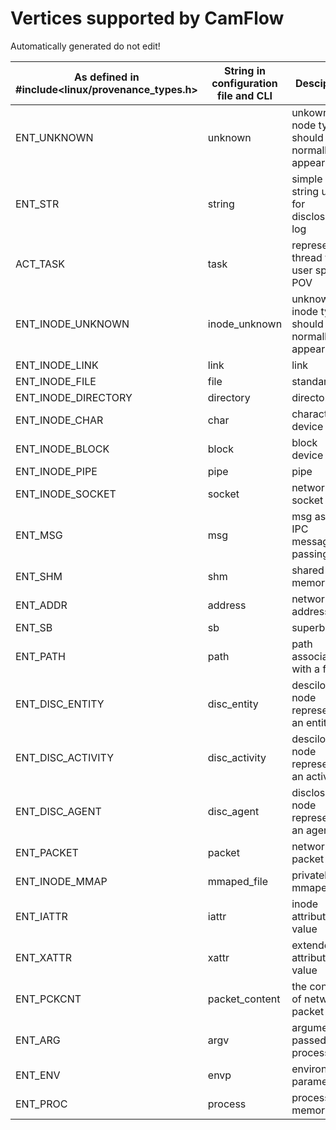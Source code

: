 # Vertices supported by CamFlow

Automatically generated do not edit!

As defined in #include<linux/provenance_types.h>|String in configuration file and CLI|Desciption|
------------------------------------------------|------------------------------------|----------|
ENT_UNKNOWN|unknown|unkown node type should normally not appear|
ENT_STR|string|simple string used for disclosed log|
ACT_TASK|task|represent a thread from user space POV|
ENT_INODE_UNKNOWN|inode_unknown|unknown inode type should normally not appear|
ENT_INODE_LINK|link|link|
ENT_INODE_FILE|file|standard file|
ENT_INODE_DIRECTORY|directory|directory|
ENT_INODE_CHAR|char|character device|
ENT_INODE_BLOCK|block|block device|
ENT_INODE_PIPE|pipe|pipe|
ENT_INODE_SOCKET|socket|network socket|
ENT_MSG|msg|msg as in IPC message passing|
ENT_SHM|shm|shared memory|
ENT_ADDR|address|network address|
ENT_SB|sb|superblock|
ENT_PATH|path|path associated with a file|
ENT_DISC_ENTITY|disc_entity|descilosed node representing an entity|
ENT_DISC_ACTIVITY|disc_activity|descilosed node representing an activity|
ENT_DISC_AGENT|disc_agent|disclosed node representing an agent|
ENT_PACKET|packet|network packet|
ENT_INODE_MMAP|mmaped_file|privately mmaped file|
ENT_IATTR|iattr|inode attributes value|
ENT_XATTR|xattr|extended attributes value|
ENT_PCKCNT|packet_content|the content of network packet|
ENT_ARG|argv|argument passed to a process|
ENT_ENV|envp|environment parameter|
ENT_PROC|process|process memory|
